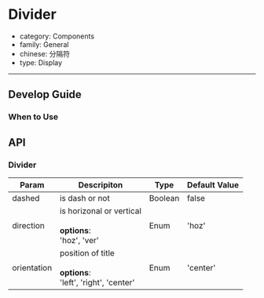 # Divider

-   category: Components
-   family: General
-   chinese: 分隔符
-   type: Display

---

## Develop Guide

### When to Use


## API

### Divider

| Param | Descripiton  | Type  | Default Value |
| ----------- | ----------------------------------------------------- | ------- | -------- |
| dashed      | is dash or not                                                 | Boolean | false    |
| direction   | is horizonal or vertical<br><br>**options**:<br>'hoz', 'ver'            | Enum    | 'hoz'    |
| orientation | position of title<br><br>**options**:<br>'left', 'right', 'center' | Enum    | 'center' |
